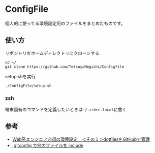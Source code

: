 # ConfigFile

個人的に使ってる環境設定用のファイルをまとめたものです。

## 使い方

リポジトリをホームディレクトリにクローンする

```
cd ~/
git clone https://github.com/TetsuyaNegishi/ConfigFile
```

setup.shを実行

```
./ConfigFile/setup.sh
```

### zsh

端末固有のコマンドを定義したいときは`~/.zshrc.local`に書く

## 参考

- [Web系エンジニア必須の環境設定　＜その１＞dotfilesをGitHubで管理](http://tango-ruby.hatenablog.com/entry/2017/02/07/235714)
- [.gitconfig で他のファイルを include](https://qiita.com/t_uda/items/c3fd33604c3888e64868)
